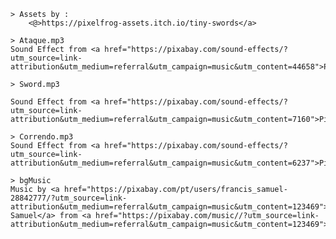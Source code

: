     > Assets by :
	 	<@>https://pixelfrog-assets.itch.io/tiny-swords</a>

	> Ataque.mp3
	Sound Effect from <a href="https://pixabay.com/sound-effects/?utm_source=link-attribution&utm_medium=referral&utm_campaign=music&utm_content=44658">Pixabay</a>

	> Sword.mp3

	Sound Effect from <a href="https://pixabay.com/sound-effects/?utm_source=link-attribution&utm_medium=referral&utm_campaign=music&utm_content=7160">Pixabay</a>

	> Correndo.mp3
	Sound Effect from <a href="https://pixabay.com/sound-effects/?utm_source=link-attribution&utm_medium=referral&utm_campaign=music&utm_content=6237">Pixabay</a>

	> bgMusic
	Music by <a href="https://pixabay.com/pt/users/francis_samuel-28842777/?utm_source=link-	attribution&utm_medium=referral&utm_campaign=music&utm_content=123469">Francisco Samuel</a> from <a href="https://pixabay.com/music//?utm_source=link-	attribution&utm_medium=referral&utm_campaign=music&utm_content=123469">Pixabay</a>